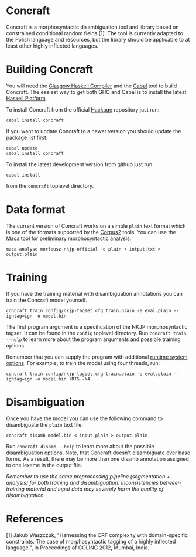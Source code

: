 Concraft
========

Concraft is a morphosyntactic disambiguation tool and library based on
constrained conditional random fields [1].  The tool is currently adapted
to the Polish language and resources, but the library should be applicable
to at least other highly inflected languages.

Building Concraft
=================

You will need the [Glasgow Haskell Compiler](http://www.haskell.org/ghc/)
and the [Cabal](http://www.haskell.org/cabal/) tool to build Concraft.
The easiest way to get both GHC and Cabal is to install the latest
[Haskell Platform](http://www.haskell.org/platform/).

To install Concraft from the official [Hackage](http://hackage.haskell.org/package/concraft)
repository just run:

    cabal install concraft

If you want to update Concraft to a newer version you should update the package list first:

    cabal update 
    cabal install concraft

To install the latest development version from github just run

    cabal install

from the `concraft` toplevel directory.

Data format
===========

The current version of Concraft works on a simple `plain` text format which is one of the
formats supported by the [Corpus2](http://nlp.pwr.wroc.pl/redmine/projects/corpus2/wiki)
tools.  You can use the [Maca](http://nlp.pwr.wroc.pl/redmine/projects/libpltagger/wiki)
tool for preliminary morphosyntactic analysis:

    maca-analyse morfeusz-nkjp-official -o plain < intput.txt > output.plain

Training
========

If you have the training material with disambiguation annotations you can train
the Concraft model yourself.

    concraft train config/nkjp-tagset.cfg train.plain -e eval.plain --igntag=ign -o model.bin

The first program argument is a specification of the NKJP morphosyntactic tagset.
It can be found in the `config` toplevel directory.  Run `concraft train --help`
to learn more about the program arguments and possible training options.

Remember that you can supply the program with additional
[runtime system options](http://www.haskell.org/ghc/docs/latest/html/users_guide/runtime-control.html).
For example, to train the model using four threads, run:

    concraft train config/nkjp-tagset.cfg train.plain -e eval.plain --igntag=ign -o model.bin +RTS -N4

Disambiguation
==============

Once you have the model you can use the following command to disambiguate
the `plain` text file.

    concraft disamb model.bin < input.plain > output.plain

Run `concraft disamb --help` to learn more about the possible disambiguation options.
Note, that Concraft doesn't disambiguate over base forms.  As a result, there may
be more than one disamb annotation assigned to one lexeme in the output file.

*Remember to use the same preprocessing pipeline (segmentation + analysis)
for both training and disambiguation.  Inconsistencies between training
material and input data may severely harm the quality of disambiguation.*

References
==========

[1] Jakub Waszczuk, "Harnessing the CRF complexity with domain-specific constraints.
The case of morphosyntactic tagging of a highly inflected language.",
in Proceedings of COLING 2012, Mumbai, India.
